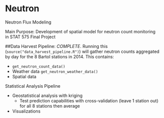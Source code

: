 # Neutron
Neutron Flux Modeling

Main Purpose: Development of spatial model for neutron count monitoring in STAT 575 Final Project

##Data Harvest Pipeline: *COMPLETE*. 
Running this (`source("data_harvest_pipeline.R")`) will gather neutron counts aggregated by day for the 8 Bartol stations in 2014.
This contains:
  * `get_neutron_count_data()`
  * Weather data `get_neutron_weather_data()`
  * Spatial data

Statistical Analysis Pipeline
  * Geostatistical analysis with kriging
    - Test prediction capabilities with cross-validation (leave 1 station out) for all 8 stations then average
  * Visualizations
